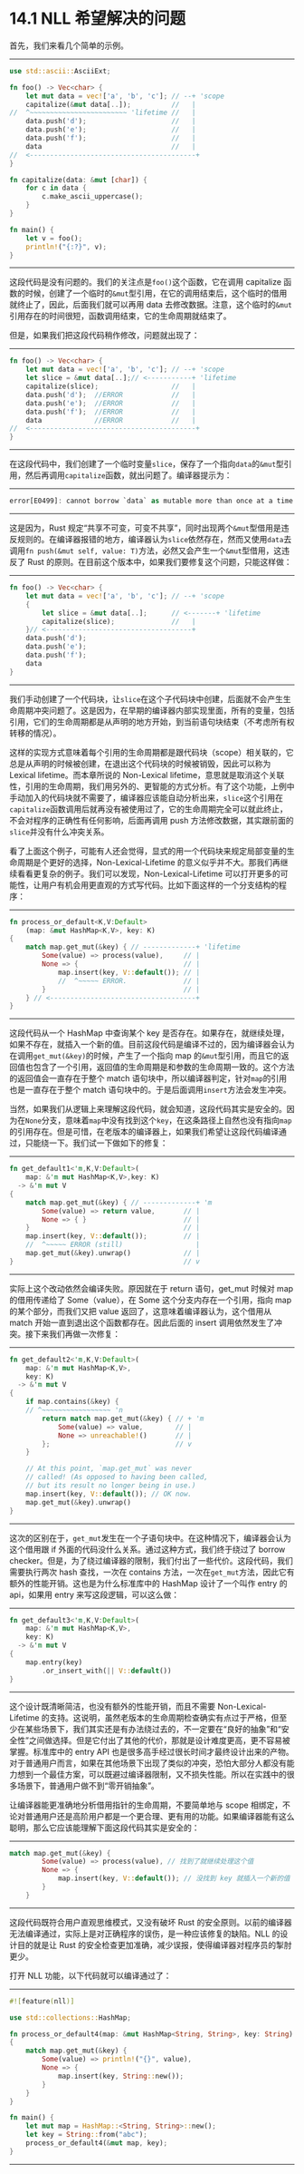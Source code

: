# 14.1 NLL 希望解决的问题

首先，我们来看几个简单的示例。

---

```rust
use std::ascii::AsciiExt;

fn foo() -> Vec<char> {
    let mut data = vec!['a', 'b', 'c']; // --+ 'scope
    capitalize(&mut data[..]);          //   |
//  ^~~~~~~~~~~~~~~~~~~~~~~~~ 'lifetime //   |
    data.push('d');                     //   |
    data.push('e');                     //   |
    data.push('f');                     //   |
    data                                //   |
//  <-----------------------------------------+
}

fn capitalize(data: &mut [char]) {
    for c in data {
        c.make_ascii_uppercase();
    }
}

fn main() {
    let v = foo();
    println!("{:?}", v);
}
```

---

这段代码是没有问题的。我们的关注点是`foo()`这个函数，它在调用 capitalize 函数的时候，创建了一个临时的`&mut`型引用，在它的调用结束后，这个临时的借用就终止了，因此，后面我们就可以再用 data 去修改数据。注意，这个临时的`&mut`引用存在的时间很短，函数调用结束，它的生命周期就结束了。

但是，如果我们把这段代码稍作修改，问题就出现了：

---

```rust
fn foo() -> Vec<char> {
    let mut data = vec!['a', 'b', 'c']; // --+ 'scope
    let slice = &mut data[..];// <-----------+ 'lifetime
    capitalize(slice);                  //   |
    data.push('d');  //ERROR            //   |
    data.push('e');  //ERROR            //   |
    data.push('f');  //ERROR            //   |
    data             //ERROR            //   |
//  <-----------------------------------------+
}
```

---

在这段代码中，我们创建了一个临时变量`slice`，保存了一个指向`data`的`&mut`型引用，然后再调用`capitalize`函数，就出问题了。编译器提示为：

---

```rust
error[E0499]: cannot borrow `data` as mutable more than once at a time
```

---

这是因为，Rust 规定“共享不可变，可变不共享”，同时出现两个`&mut`型借用是违反规则的。在编译器报错的地方，编译器认为`slice`依然存在，然而又使用`data`去调用`fn push(&mut self, value: T)`方法，必然又会产生一个`&mut`型借用，这违反了 Rust 的原则。在目前这个版本中，如果我们要修复这个问题，只能这样做：

---

```rust
fn foo() -> Vec<char> {
    let mut data = vec!['a', 'b', 'c']; // --+ 'scope
    {
        let slice = &mut data[..];      // <-------+ 'lifetime
        capitalize(slice);              //   |
    }// <------------------------------------+
    data.push('d');
    data.push('e');
    data.push('f');
    data
}
```

---

我们手动创建了一个代码块，让`slice`在这个子代码块中创建，后面就不会产生生命周期冲突问题了。这是因为，在早期的编译器内部实现里面，所有的变量，包括引用，它们的生命周期都是从声明的地方开始，到当前语句块结束（不考虑所有权转移的情况）。

这样的实现方式意味着每个引用的生命周期都是跟代码块（scope）相关联的，它总是从声明的时候被创建，在退出这个代码块的时候被销毁，因此可以称为 Lexical lifetime。而本章所说的 Non-Lexical lifetime，意思就是取消这个关联性，引用的生命周期，我们用另外的、更智能的方式分析。有了这个功能，上例中手动加入的代码块就不需要了，编译器应该能自动分析出来，`slice`这个引用在`capitalize`函数调用后就再没有被使用过了，它的生命周期完全可以就此终止，不会对程序的正确性有任何影响，后面再调用 push 方法修改数据，其实跟前面的`slice`并没有什么冲突关系。

看了上面这个例子，可能有人还会觉得，显式的用一个代码块来规定局部变量的生命周期是个更好的选择，Non-Lexical-Lifetime 的意义似乎并不大。那我们再继续看看更复杂的例子。我们可以发现，Non-Lexical-Lifetime 可以打开更多的可能性，让用户有机会用更直观的方式写代码。比如下面这样的一个分支结构的程序：

---

```rust
fn process_or_default<K,V:Default>
    (map: &mut HashMap<K,V>, key: K)
{
    match map.get_mut(&key) { // -------------+ 'lifetime
        Some(value) => process(value),     // |
        None => {                          // |
            map.insert(key, V::default()); // |
            //  ^~~~~~ ERROR.              // |
        }                                  // |
    } // <------------------------------------+
}
```

---

这段代码从一个 HashMap 中查询某个 key 是否存在。如果存在，就继续处理，如果不存在，就插入一个新的值。目前这段代码是编译不过的，因为编译器会认为在调用`get_mut(&key)`的时候，产生了一个指向 map 的`&mut`型引用，而且它的返回值也包含了一个引用，返回值的生命周期是和参数的生命周期一致的。这个方法的返回值会一直存在于整个 match 语句块中，所以编译器判定，针对`map`的引用也是一直存在于整个 match 语句块中的。于是后面调用`insert`方法会发生冲突。

当然，如果我们从逻辑上来理解这段代码，就会知道，这段代码其实是安全的。因为在`None`分支，意味着`map`中没有找到这个`key`，在这条路径上自然也没有指向`map`的引用存在。但是可惜，在老版本的编译器上，如果我们希望让这段代码编译通过，只能绕一下。我们试一下做如下的修复：

---

```rust
fn get_default1<'m,K,V:Default>(
    map: &'m mut HashMap<K,V>,key: K)
  -> &'m mut V
{
    match map.get_mut(&key) { // -------------+ 'm
        Some(value) => return value,       // |
        None => { }                        // |
    }                                      // |
    map.insert(key, V::default());         // |
    //  ^~~~~~ ERROR (still)                  |
    map.get_mut(&key).unwrap()             // |
}                                          // v
```

---

实际上这个改动依然会编译失败。原因就在于 return 语句，get\_mut 时候对 map 的借用传递给了 Some（value），在 Some 这个分支内存在一个引用，指向 map 的某个部分，而我们又把 value 返回了，这意味着编译器认为，这个借用从 match 开始一直到退出这个函数都存在。因此后面的 insert 调用依然发生了冲突。接下来我们再做一次修复：

---

```rust
fn get_default2<'m,K,V:Default>(
    map: &'m mut HashMap<K,V>,
    key: K)
  -> &'m mut V
{
    if map.contains(&key) {
    // ^~~~~~~~~~~~~~~~~~ 'n
        return match map.get_mut(&key) { // + 'm
            Some(value) => value,        // |
            None => unreachable!()       // |
        };                               // v
    }

    // At this point, `map.get_mut` was never
    // called! (As opposed to having been called,
    // but its result no longer being in use.)
    map.insert(key, V::default()); // OK now.
    map.get_mut(&key).unwrap()
}
```

---

这次的区别在于，`get_mut`发生在一个子语句块中。在这种情况下，编译器会认为这个借用跟 if 外面的代码没什么关系。通过这种方式，我们终于绕过了 borrow checker。但是，为了绕过编译器的限制，我们付出了一些代价。这段代码，我们需要执行两次 hash 查找，一次在 contains 方法，一次在`get_mut`方法，因此它有额外的性能开销。这也是为什么标准库中的 HashMap 设计了一个叫作 entry 的 api，如果用 entry 来写这段逻辑，可以这么做：

---

```rust
fn get_default3<'m,K,V:Default>(
    map: &'m mut HashMap<K,V>,
    key: K)
  -> &'m mut V
{
    map.entry(key)
        .or_insert_with(|| V::default())
}
```

---

这个设计既清晰简洁，也没有额外的性能开销，而且不需要 Non-Lexical-Lifetime 的支持。这说明，虽然老版本的生命周期检查确实有点过于严格，但至少在某些场景下，我们其实还是有办法绕过去的，不一定要在“良好的抽象”和“安全性”之间做选择。但是它付出了其他的代价，那就是设计难度更高，更不容易被掌握。标准库中的 entry API 也是很多高手经过很长时间才最终设计出来的产物。对于普通用户而言，如果在其他场景下出现了类似的冲突，恐怕大部分人都没有能力想到一个最佳方案，可以既避过编译器限制，又不损失性能。所以在实践中的很多场景下，普通用户做不到“零开销抽象”。

让编译器能更准确地分析借用指针的生命周期，不要简单地与 scope 相绑定，不论对普通用户还是高阶用户都是一个更合理、更有用的功能。如果编译器能有这么聪明，那么它应该能理解下面这段代码其实是安全的：

---

```rust
match map.get_mut(&key) {
        Some(value) => process(value), // 找到了就继续处理这个值
        None => {
            map.insert(key, V::default()); // 没找到 key 就插入一个新的值
        }
    }
```

---

这段代码既符合用户直观思维模式，又没有破坏 Rust 的安全原则。以前的编译器无法编译通过，实际上是对正确程序的误伤，是一种应该修复的缺陷。NLL 的设计目的就是让 Rust 的安全检查更加准确，减少误报，使得编译器对程序员的掣肘更少。

打开 NLL 功能，以下代码就可以编译通过了：

---

```rust
#![feature(nll)]

use std::collections::HashMap;

fn process_or_default4(map: &mut HashMap<String, String>, key: String)
{
    match map.get_mut(&key) {
        Some(value) => println!("{}", value),
        None => {
            map.insert(key, String::new());
        }
    }
}

fn main() {
    let mut map = HashMap::<String, String>::new();
    let key = String::from("abc");
    process_or_default4(&mut map, key);
}
```

---
